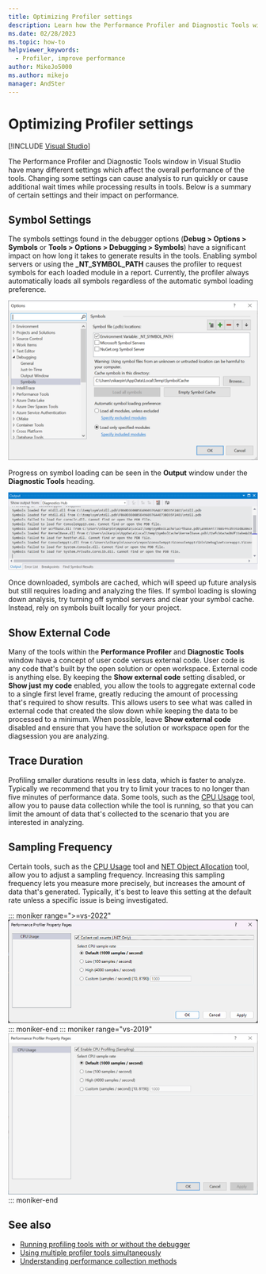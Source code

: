 ```yaml
---
title: Optimizing Profiler settings
description: Learn how the Performance Profiler and Diagnostic Tools window in Visual Studio have many different settings which affect the overall performance of the tools.
ms.date: 02/28/2023
ms.topic: how-to
helpviewer_keywords: 
  - Profiler, improve performance
author: MikeJo5000
ms.author: mikejo 
manager: AndSter
---
```

# Optimizing Profiler settings

 [!INCLUDE [Visual Studio](~/includes/applies-to-version/vs-windows-only.md)]

The Performance Profiler and Diagnostic Tools window in Visual Studio have many different settings which affect the overall performance of the tools. Changing some settings can cause analysis to run quickly or cause additional wait times while processing results in tools. Below is a summary of certain settings and their impact on performance.

## Symbol Settings

The symbols settings found in the debugger options (**Debug > Options > Symbols** or **Tools > Options > Debugging > Symbols**) have a significant impact on how long it takes to generate results in the tools. Enabling symbol servers or using the **_NT_SYMBOL_PATH** causes the profiler to request symbols for each loaded module in a report. Currently, the profiler always automatically loads all symbols regardless of the automatic symbol loading preference.

![Symbol loading page](../profiling/media/symbolloading.png "Symbol Loading")

Progress on symbol loading can be seen in the **Output** window under the **Diagnostic Tools** heading.

![Symbol loading progress](../profiling/media/symbolloadingprogress.png "Symbol Loading Progress")

Once downloaded, symbols are cached, which will speed up future analysis but still requires loading and analyzing the files. If symbol loading is slowing down analysis, try turning off symbol servers and clear your symbol cache. Instead, rely on symbols built locally for your project.

## Show External Code

Many of the tools within the **Performance Profiler** and **Diagnostic Tools** window have a concept of user code versus external code. User code is any code that's built by the open solution or open workspace. External code is anything else. By keeping the **Show external code** setting disabled, or **Show just my code** enabled, you allow the tools to aggregate external code to a single first level frame, greatly reducing the amount of processing that's required to show results. This allows users to see what was called in external code that created the slow down while keeping the data to be processed to a minimum. When possible, leave **Show external code** disabled and ensure that you have the solution or workspace open for the diagsession you are analyzing.

## Trace Duration

Profiling smaller durations results in less data, which is faster to analyze. Typically we recommend that you try to limit your traces to no longer than five minutes of performance data. Some tools, such as the [CPU Usage](../profiling/cpu-usage.md) tool, allow you to pause data collection while the tool is running, so that you can limit the amount of data that's collected to the scenario that you are interested in analyzing.

## Sampling Frequency

Certain tools, such as the [CPU Usage](../profiling/cpu-usage.md) tool and [NET Object Allocation](../profiling/dotnet-alloc-tool.md) tool, allow you to adjust a sampling frequency. Increasing this sampling frequency lets you measure more precisely, but increases the amount of data that's generated. Typically, it's best to leave this setting at the default rate unless a specific issue is being investigated.

::: moniker range=">=vs-2022"
![Diag Hub Properties Page](../profiling/media/vs-2022/diag-hub-properties-page.png "Diag Hub Properties Page")
::: moniker-end
::: moniker range="vs-2019"
![Diag Hub Properties Page](../profiling/media/diaghubpropertiespage.png "Diag Hub Properties Page")
::: moniker-end

## See also

- [Running profiling tools with or without the debugger](../profiling/running-profiling-tools-with-or-without-the-debugger.md)
- [Using multiple profiler tools simultaneously](../profiling/use-multiple-profiler-tools-simultaneously.md)
- [Understanding performance collection methods](../profiling/understanding-performance-collection-methods-perf-profiler.md)
